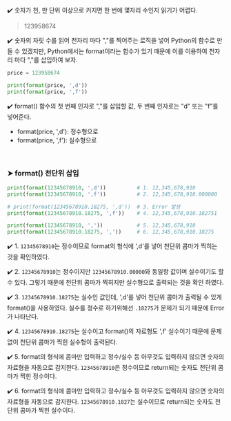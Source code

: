 
✔️ 숫자가 천, 만 단위 이상으로 커지면 한 번에 몇자리 수인지 읽기가 어렵다.
> 123958674

✔️ 숫자의 자릿 수를 읽어 천자리 마다 ","를 찍어주는 로직을 넣어 Python의 함수로 만들 수 있겠지만, Python에서는 format이라는 함수가 있기 때문에 이를 이용하여 천자리 마다 ","를 삽입하여 보자.

```python
price = 123958674

print(format(price, ',d'))
print(format(price, ',f'))
```
✔️ format() 함수의 첫 번째 인자로 ","를 삽입할 값, 두 번째 인자로는 "d" 또는 "f"를 넣어준다.
- format(price, ',d'): 정수형으로
- format(price, ',f'): 실수형으로

<br>

### ➤ format() 천단위 삽입
```python
print(format(12345678910, ',d'))          # 1. 12,345,678,910
print(format(12345678910, ',f'))          # 2. 12,345,678,910.000000

# print(format(12345678910.18275, ',d'))  # 3. Error 발생
print(format(12345678910.18275, ',f'))    # 4. 12,345,678,910.182751

print(format(12345678910, ','))           # 5. 12,345,678,910
print(format(12345678910.18275, ','))     # 6. 12,345,678,910.18275
```
✔️ 1. `12345678910`는 정수이므로 format의 형식에 ',d'를 넣어 천단위 콤마가 찍히는 것을 확인하였다.

✔️ 2. `12345678910`는 정수이지만 `12345678910.00000`와 동일항 값이며 실수이기도 할 수 있다. 그렇기 때문에 천단위 콤마가 찍히지만 실수형으로 출력되는 것을 확인 하였다.

✔️ 3. `12345678910.18275`는 실수인 값인데, ',d'를 넣어 천단위 콤마가 출력될 수 있게 format()을 사용하였다. 실수를 정수로 하기위해선 `.18275`가 문제가 되기 때문에 Error가 나타난다.

✔️ 4. `12345678910.18275`는 실수이고 format()의 자료형도 ',f' 실수이기 때문에 문제없이 천단위 콤마가 찍힌 실수형이 출력된다.

✔️ 5. format의 형식에 콤마만 입력하고 정수/실수 등 아무것도 입력하지 않으면 숫자의 자료형을 자동으로 감지한다. `12345678910`은 정수이므로 return되는 숫자도 천단위 콤마가 찍힌 정수이다.

✔️ 6. format의 형식에 콤마만 입력하고 정수/실수 등 아무것도 입력하지 않으면 숫자의 자료형을 자동으로 감지한다. `12345678910.1827`는 실수이므로 return되는 숫자도 천단위 콤마가 찍힌 실수이다.